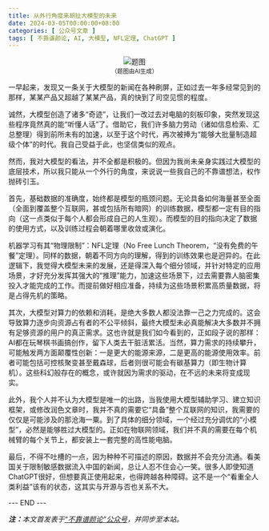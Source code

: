 ```yaml
---
title: 从外行角度来胡扯大模型的未来
date: 2024-03-05T00:00:00+08:00
categories: [ 公众号文章 ]
tags: [ 不靠谱颜论, AI, 大模型, NFL定理, ChatGPT ]
---
```


<center class="p-3">
  <img class="img-fluid" src="/images/2024/0305/01.png" alt="题图" style="max-width:640px">
  <div><small>（题图由AI生成）</small></div>
</center>

一早起来，发现又一条关于大模型的新闻在各种刷屏，正如过去一年多经常见到的那样，某某产品又超越了某某产品，真的快到了司空见惯的程度。

诚然，大模型创造了诸多“奇迹”，让我们一改过去对电脑的刻板印象，突然发现这些程序竟然真的能“听懂人话”了。借助它，我们许多脑力劳动（诸如信息检索、汇总整理）得到前所未有的加速，以至于这个时代，再次被捧为“能够大批量制造超级个体”的时代。我自己受益于此，也坚信类似的观点。

然而，我对大模型的看法，并不全都是积极的。但因为我尚未亲身实践过大模型的底层技术，所以我只能从一个外行的角度，来说说一些我自己的不靠谱想法，权作抛砖引玉。

首先，基础数据的准确度，始终都是模型的瓶颈问题。无论具备如何海量甚至全面（全面到覆盖整个互联网，甚或包括所有暗网）的训练数据，模型都一定有目的指向（这一点类似于每个人都会形成自己的人生观）。而模型的目的指向决定了数据的使用方式，以及训练过程会朝着哪里收敛或演化。

机器学习有其“物理限制”：NFL定理（No Free Lunch Theorem，“没有免费的午餐”定理）。同样的数据，朝着不同方向的理解，得到的训练效果也是迥异的。在此逻辑下，我觉得大模型未来的发展，还是得深入每个细分领域，并针对特定的应用场景，才好充分发挥其强大的“推理”能力，加速这些场景下，过去需要靠人脑密集投入才能完成的工作。而提前做好相应准备，持续为这些场景积累高质量数据，将是占得先机的策略。

其次，大模型对算力的依赖和消耗，是绝大多数人都没法靠一己之力完成的。这会导致算力逐步向资源占有者的不公平倾斜，最终大模型未必真能解决大多数并不拥有足够资源的用户的真正需求。这也许就是我们如今看到的，正如段子说的那样：AI都在玩琴棋书画搞创作，留下人类去干脏活累活。当然，算力需求的持续攀升，可能触发两方面颠覆性创新：一是更大的能源来源，二是更高的能源使用效率。前者可能包括可控核聚变甚至戴森球，后者则很可能会有碳基算力（即生物计算机）。这些科幻般存在的概念，或许就因为需求的驱动，在不远的未来将变成现实。

此外，我个人并不认为大模型是唯一的出路，当我使用大模型辅助学习、建立知识框架，或修改润色文章时，我并不真的需要它“具备”整个互联网的知识，我需要的仅仅是可能涉及的那沧海一粟。到了具体的细分领域，一个经过充分调优的“小模型”，必然是能够胜过大模型的。正如在物联网领域，我们并不真的需要在每个机械臂的每个关节上，都安装上一套完整的高性能电脑。

最后，不得不吐槽的一点，因为种种不可描述的原因，数据并不会充分流通。看美国关于限制敏感数据流入中国的新闻，总让人忍不住会心一笑。很多人即使知道ChatGPT很好，但想要真正使用起来，也得跨越各种障碍。这不是一个“看重全人类利益”该有的状态，这其实与开源与否也关系不大。

<div class="p-5 text-center">--- END ---</div>

<i><b>注：</b>本文首发表于[“不靠谱颜论”公众号](https://mp.weixin.qq.com/s/98FzqKBFhNtNtllXu5oCXQ)，并同步至本站。</i>
